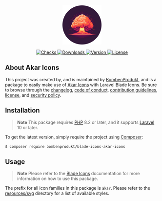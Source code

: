 <p align="center">
    <a href="https://bombenprodukt.com" target="_blank">
        <img src="https://raw.githubusercontent.com/BombenProdukt/assets/main/logo-text.svg" width="128" alt="BombenProdukt Logo" />
    </a>
</p>

<p align="center">
    <a href="https://github.com/BombenProdukt/blade-icons-akar-icons/actions">
        <img src="https://badge.sh/github/check-runs/BombenProdukt/blade-icons-akar-icons" alt="Checks" />
    </a>
    <a href="https://packagist.org/packages/bombenprodukt/blade-icons-akar-icons">
        <img src="https://badge.sh/packagist/downloads/BombenProdukt/blade-icons-akar-icons" alt="Downloads" />
    </a>
    <a href="https://packagist.org/packages/bombenprodukt/blade-icons-akar-icons">
        <img src="https://badge.sh/packagist/version/BombenProdukt/blade-icons-akar-icons" alt="Version" />
    </a>
    <a href="https://packagist.org/packages/bombenprodukt/blade-icons-akar-icons">
        <img src="https://badge.sh/packagist/license/BombenProdukt/blade-icons-akar-icons" alt="License" />
    </a>
</p>

## About Akar Icons

This project was created by, and is maintained by [BombenProdukt](https://github.com/BombenProdukt), and is a package to easily make use of [Akar Icons](https://github.com/artcoholic/akar-icons) with Laravel Blade Icons. Be sure to browse through the [changelog](CHANGELOG.md), [code of conduct](.github/CODE_OF_CONDUCT.md), [contribution guidelines](.github/CONTRIBUTING.md), [license](LICENSE), and [security policy](.github/SECURITY.md).

## Installation

> **Note**
> This package requires [PHP](https://www.php.net/) 8.2 or later, and it supports [Laravel](https://laravel.com/) 10 or later.

To get the latest version, simply require the project using [Composer](https://getcomposer.org/):

```bash
$ composer require bombenprodukt/blade-icons-akar-icons
```

## Usage

> **Note**
> Please refer to the [Blade Icons](https://github.com/BombenProdukt/blade-icons) documentation for more information on how to use this package.

The prefix for all icon families in this package is `akar`. Please refer to the [resources/svg](/resources/svg) directory for a list of available styles.
